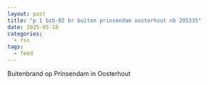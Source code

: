 ```yaml
---
layout: post
title: "p 1 bzb-02 br buiten prinsendam oosterhout nb 205335"
date: 2025-05-18
categories: 
  - rss
tags: 
  - feed
---
```


Buitenbrand op Prinsendam in Oosterhout
